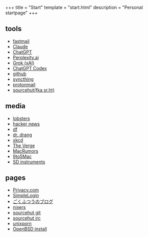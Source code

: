 +++
title = "Start"
template = "start.html"
description = "Personal startpage"
+++

## tools
- [fastmail](https://fastmail.com/)
- [Claude](https://claude.ai)
- [ChatGPT](https://chat.openai.com)
- [Perplexity.ai](https://www.perplexity.ai)
- [Grok (xAI)](https://x.ai)
- [ChatGPT Codex](https://chatgpt.com/codex)
- [github](https://github.com/)
- [syncthing](https://localhost:8384/)
- [protonmail](https://mail.protonmail.com/)
- [sourcehut(fka sr.ht)](https://sourcehut.org/)

## media
- [lobsters](https://lobste.rs/)
- [hacker news](https://news.ycombinator.com/)
- [df](https://www.daringfireball.net/)
- [dr. drang](https://www.leancrew.com/all-this/)
- [xkcd](https://xkcd.com/)
- [The Verge](https://www.theverge.com)
- [MacRumors](https://www.macrumors.com)
- [9to5Mac](https://9to5mac.com)
- [SD instruments](https://slickdeals.net/deals/musical-instruments/)

## pages
- [Privacy.com](https://privacy.com)
- [SimpleLogin](https://simplelogin.com)
- [ごくふつうのブログ](https://xn--gckvb8fzb.com)
- [nixers](https://nixers.net/)
- [sourcehut git](https://git.sr.ht/)
- [sourcehut irc](https://chat.sr.ht/)
- [unixporn](https://reddit.com/r/unixporn)
- [OpenBSD install](http://start.laydros.net/openbsd_install.html)